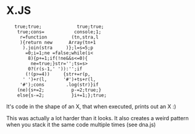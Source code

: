 X.JS
===========
       true;true;             true;true;
        true;cons=           console;1;
         r=function         (tn,stra,l
         ){return new      Array(tn+1
          ).join(stra     )};l=s=5;p
           =0;i=1;ne =false;while(i<
            8){p+=1;if(!ne&&s<=0){
             ne=true;}str='';ts=s>
            0?(r(s-1,' ')):'';if
           (!(p>=4))     {str+=r(p,
          ' ')+r(l,      '#')+ts+r(l,
         '#');cons        .log(str)}if
        (ne){s+=2;          p-=2;true;}
        else{s-=2;          }i+=1;};true;


It's code in the shape of an X, that when executed, prints out an X :)

This was actually a lot harder than it looks. It also creates a weird pattern
when you stack it the same code multiple times (see dna.js)